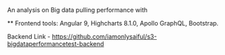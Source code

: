 An analysis on Big data pulling performance with 

** Frontend tools: Angular 9, Highcharts 8.1.0, Apollo GraphQL, Bootstrap. 

Backend Link - https://github.com/iamonlysaiful/s3-bigdataperformancetest-backend
